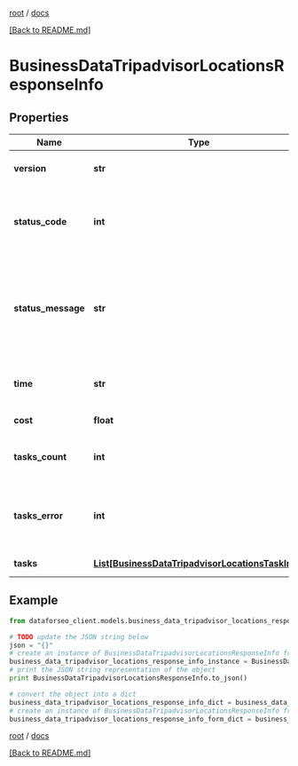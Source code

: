 [root](./../ "root") / [docs](./ "docs")

[[Back to README.md]](./../README.md "[Back to README.md]")

# BusinessDataTripadvisorLocationsResponseInfo

## Properties

Name | Type | Description | Notes
------------ | ------------- | ------------- | -------------
**version** | **str** | the current version of the API | [optional]
**status_code** | **int** | general status code you can find the full list of the response codes here | [optional]
**status_message** | **str** | general informational message you can find the full list of general informational messages here | [optional]
**time** | **str** | total execution time, seconds | [optional]
**cost** | **float** | total tasks cost, USD | [optional]
**tasks_count** | **int** | the number of tasks in the tasks array | [optional]
**tasks_error** | **int** | the number of tasks in the tasks array returned with an error | [optional]
**tasks** | [**List[BusinessDataTripadvisorLocationsTaskInfo]**](BusinessDataTripadvisorLocationsTaskInfo.md) | array of tasks | [optional]

## Example

```python
from dataforseo_client.models.business_data_tripadvisor_locations_response_info import BusinessDataTripadvisorLocationsResponseInfo

# TODO update the JSON string below
json = "{}"
# create an instance of BusinessDataTripadvisorLocationsResponseInfo from a JSON string
business_data_tripadvisor_locations_response_info_instance = BusinessDataTripadvisorLocationsResponseInfo.from_json(json)
# print the JSON string representation of the object
print BusinessDataTripadvisorLocationsResponseInfo.to_json()

# convert the object into a dict
business_data_tripadvisor_locations_response_info_dict = business_data_tripadvisor_locations_response_info_instance.to_dict()
# create an instance of BusinessDataTripadvisorLocationsResponseInfo from a dict
business_data_tripadvisor_locations_response_info_form_dict = business_data_tripadvisor_locations_response_info.from_dict(business_data_tripadvisor_locations_response_info_dict)
```

  

[root](./../ "root") / [docs](./ "docs")

[[Back to README.md]](./../README.md "[Back to README.md]")